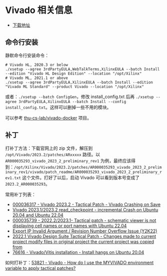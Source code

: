 # Vivado 相关信息

- [下载地址](https://www.xilinx.com/support/download/index.html/content/xilinx/en/downloadNav/vivado-design-tools.html)

## 命令行安装

静默命令行安装命令：

```shell
# Vivado HL, 2020.3 or below
./xsetup --agree 3rdPartyEULA,WebTalkTerms,XilinxEULA --batch Install --edition "Vivado HL Design Edition" --location "/opt/Xilinx"
# Vivado ML, 2021.1 or above
./xsetup --agree 3rdPartyEULA,XilinxEULA --batch Install --edition "Vivado ML Standard" --product Vivado --location "/opt/Xilinx"
```

或者：`./xsetup --batch ConfigGen`，修改 install_config.txt 后再 `./xsetup --agree 3rdPartyEULA,XilinxEULA --batch Install --config install_config.txt`。这样可以删掉一些不用的模块。

可以参考 [thu-cs-lab/vivado-docker](https://github.com/thu-cs-lab/vivado-docker) 项目。

## 补丁

打补丁方法：下载官网上的 zip 文件，解压到 `/opt/Vivado/2023.2/patches/ARxxxxx` 路径。以 `AR000035293_vivado_2023_2_preliminary_rev1` 为例，最终应该得到：`/opt/Xilinx/Vivado/2023.2/patches/AR000035293_vivado_2023_2_preliminary_rev1/vivado/patch_readme/AR000035293_vivado_2023_2_preliminary_rev1.txt` 这个文件。打好了以后，启动 Vivado 可以看到版本号变成了 `2023.2_AR000035293`。

常用补丁列表：

- [000036317 - Vivado 2023.2 - Tactical Patch - Vivado Crashing on Save](https://adaptivesupport.amd.com/s/article/000036317?language=en_US)
- [Vivado 2023.1/2023.2 read_checkpoint - incremental Crash on Ubuntu 20.04 and Ubuntu 22.04](https://adaptivesupport.amd.com/s/article/Vivado-2023-1-and-2023-2-incremental-crash-ubuntu-20-04-and-22-04?language=en_US)
- [000035739 - 2022.2/2023.1- Tactical patch - schematic viewer is not displaying cell names or port names with Ubuntu 22.04](https://adaptivesupport.amd.com/s/article/000035739?language=en_US)
- [Export IP Invalid Argument / Revision Number Overflow Issue (Y2K22)](https://adaptivesupport.amd.com/s/article/76960?language=en_US)
- [2022.1 Vivado Design Suite Tactical Patch - Changes made to current project modify files in original project the current project was copied from](https://adaptivesupport.amd.com/s/article/000034002?language=en_US)
- [76616 - Vivado/Vitis installation - Install hangs on Ubuntu 20.04](https://adaptivesupport.amd.com/s/article/76616?language=en_US)

如何打补丁：[53821 - Vivado - How do I use the MYVIVADO environment variable to apply tactical patches?](https://adaptivesupport.amd.com/s/article/53821?language=en_US)
